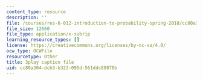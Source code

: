 ```yaml
---
content_type: resource
description: ''
file: /courses/res-6-012-introduction-to-probability-spring-2018/cc80a304dcb3b323095d561ddc89870b_DrBIORgOzSA.srt
file_size: 12660
file_type: application/x-subrip
learning_resource_types: []
license: https://creativecommons.org/licenses/by-nc-sa/4.0/
ocw_type: OCWFile
resourcetype: Other
title: 3play caption file
uid: cc80a304-dcb3-b323-095d-561ddc89870b
---
```

